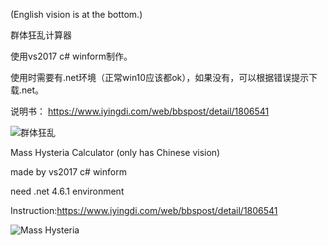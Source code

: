 (English vision is at the bottom.)

群体狂乱计算器

使用vs2017 c# winform制作。

使用时需要有.net环境（正常win10应该都ok），如果没有，可以根据错误提示下载.net。

说明书：
https://www.iyingdi.com/web/bbspost/detail/1806541

![群体狂乱](http://wspic.iyingdi.cn/card/hearthstone/series/RST/card/169v1543436283.png)

Mass Hysteria Calculator (only has Chinese vision)

made by vs2017 c# winform

need .net 4.6.1 environment 

Instruction:https://www.iyingdi.com/web/bbspost/detail/1806541

![Mass Hysteria](http://wspic.iyingdi.cn/card/hearthstone/series/RST/card/169v1543436283.png)
